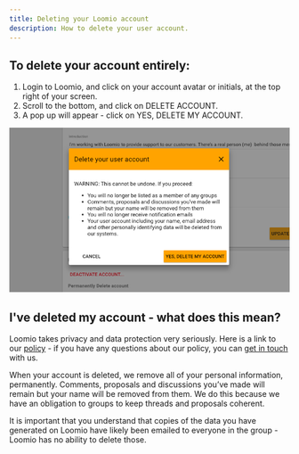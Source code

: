 ```yaml
---
title: Deleting your Loomio account
description: How to delete your user account.
---
```

## To delete your account entirely:

 1. Login to Loomio, and click on your account avatar or initials, at the top right of your screen.
 2. Scroll to the bottom, and click on DELETE ACCOUNT.
 3. A pop up will appear - click on YES, DELETE MY ACCOUNT.

![](delete_your_account.png)

## I've deleted my account - what does this mean?

Loomio takes privacy and data protection very seriously. Here is a link to our [policy](https://www.loomio.org/privacy) - if you have any questions about our policy, you can [get in touch](https://www.loomio.org/contact) with us.

When your account is deleted, we remove all of your personal information, permanently. Comments, proposals and discussions you’ve made will remain but your name will be removed from them. We do this because we have an obligation to groups to keep threads and proposals coherent.

It is important that you understand that copies of the data you have generated on Loomio have likely been emailed to everyone in the group - Loomio has no ability to delete those.
